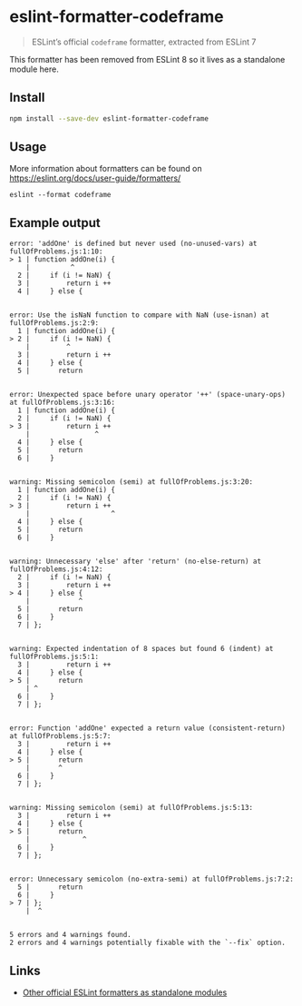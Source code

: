 # eslint-formatter-codeframe

> ESLint’s official `codeframe` formatter, extracted from ESLint 7

This formatter has been removed from ESLint 8 so it lives as a standalone module here.

## Install

```sh
npm install --save-dev eslint-formatter-codeframe
```

## Usage

More information about formatters can be found on https://eslint.org/docs/user-guide/formatters/

```
eslint --format codeframe
```

## Example output

```
error: 'addOne' is defined but never used (no-unused-vars) at fullOfProblems.js:1:10:
> 1 | function addOne(i) {
    |          ^
  2 |     if (i != NaN) {
  3 |         return i ++
  4 |     } else {


error: Use the isNaN function to compare with NaN (use-isnan) at fullOfProblems.js:2:9:
  1 | function addOne(i) {
> 2 |     if (i != NaN) {
    |         ^
  3 |         return i ++
  4 |     } else {
  5 |       return


error: Unexpected space before unary operator '++' (space-unary-ops) at fullOfProblems.js:3:16:
  1 | function addOne(i) {
  2 |     if (i != NaN) {
> 3 |         return i ++
    |                ^
  4 |     } else {
  5 |       return
  6 |     }


warning: Missing semicolon (semi) at fullOfProblems.js:3:20:
  1 | function addOne(i) {
  2 |     if (i != NaN) {
> 3 |         return i ++
    |                    ^
  4 |     } else {
  5 |       return
  6 |     }


warning: Unnecessary 'else' after 'return' (no-else-return) at fullOfProblems.js:4:12:
  2 |     if (i != NaN) {
  3 |         return i ++
> 4 |     } else {
    |            ^
  5 |       return
  6 |     }
  7 | };


warning: Expected indentation of 8 spaces but found 6 (indent) at fullOfProblems.js:5:1:
  3 |         return i ++
  4 |     } else {
> 5 |       return
    | ^
  6 |     }
  7 | };


error: Function 'addOne' expected a return value (consistent-return) at fullOfProblems.js:5:7:
  3 |         return i ++
  4 |     } else {
> 5 |       return
    |       ^
  6 |     }
  7 | };


warning: Missing semicolon (semi) at fullOfProblems.js:5:13:
  3 |         return i ++
  4 |     } else {
> 5 |       return
    |             ^
  6 |     }
  7 | };


error: Unnecessary semicolon (no-extra-semi) at fullOfProblems.js:7:2:
  5 |       return
  6 |     }
> 7 | };
    |  ^


5 errors and 4 warnings found.
2 errors and 4 warnings potentially fixable with the `--fix` option.
```

## Links

- [Other official ESLint formatters as standalone modules](https://github.com/fregante/eslint-formatters)

